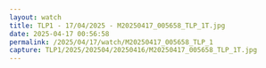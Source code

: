 ```yaml
---
layout: watch
title: TLP1 - 17/04/2025 - M20250417_005658_TLP_1T.jpg
date: 2025-04-17 00:56:58
permalink: /2025/04/17/watch/M20250417_005658_TLP_1
capture: TLP1/2025/202504/20250416/M20250417_005658_TLP_1T.jpg
---
```


